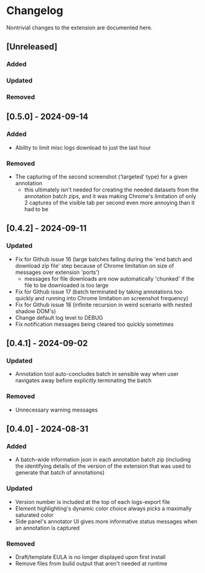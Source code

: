 # Changelog
Nontrivial changes to the extension are documented here.


## [Unreleased]
### Added

### Updated

### Removed

## [0.5.0] - 2024-09-14
### Added
- Ability to limit misc logs download to just the last hour
### Removed
- The capturing of the second screenshot ('targeted' type) for a given annotation
  - this ultimately isn't needed for creating the needed datasets from the annotation batch zips, and it was making Chrome's limitation of only 2 captures of the visible tab per second even more annoying than it had to be

## [0.4.2] - 2024-09-11
### Updated
- Fix for Github issue 16 (large batches failing during the 'end batch and download zip file' step because of Chrome limitation on size of messages over extension 'ports')
  - messages for file downloads are now automatically 'chunked' if the file to be downloaded is too large  
- Fix for Github issue 17 (batch terminated by taking annotations too quickly and running into Chrome limitation on screenshot frequency)
- Fix for Github issue 18 (infinite recursion in weird scenario with nested shadow DOM's)
- Change default log level to DEBUG
- Fix notification messages being cleared too quickly sometimes

## [0.4.1] - 2024-09-02
### Updated
- Annotation tool auto-concludes batch in sensible way when user navigates away before explicitly terminating the batch
### Removed
- Unnecessary warning messages

## [0.4.0] - 2024-08-31
### Added
- A batch-wide information json in each annotation batch zip (including the identifying details of the version of the extension that was used to generate that batch of annotations)

### Updated
- Version number is included at the top of each logs-export file
- Element highlighting's dynamic color choice always picks a maximally saturated color
- Side panel's annotator UI gives more informative status messages when an annotation is captured

### Removed
- Draft/template EULA is no longer displayed upon first install
- Remove files from build output that aren't needed at runtime

